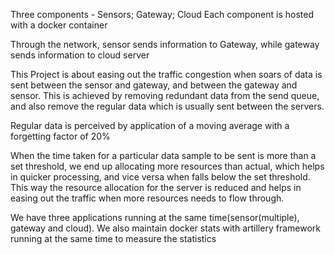 Three components - Sensors; Gateway; Cloud
Each component is hosted with a docker container

Through the network, sensor sends information to Gateway, while gateway sends information to cloud server

This Project is about easing out the traffic congestion when soars of data is sent between the sensor and gateway, and between the gateway and sensor. This is achieved by removing redundant data from the send queue, and also remove the regular data which is usually sent between the servers.

Regular data is perceived by application of a moving average with a forgetting factor of 20%

When the time taken for a particular data sample to be sent is more than a set threshold, we end up allocating more resources than actual, which helps in quicker processing, and vice versa when falls below the set threshold. This way the resource allocation for the server is reduced and helps in easing out the traffic when more resources needs to flow through.

We have three applications running at the same time(sensor(multiple), gateway and cloud). We also maintain docker stats with artillery framework running at the same time to measure the statistics

